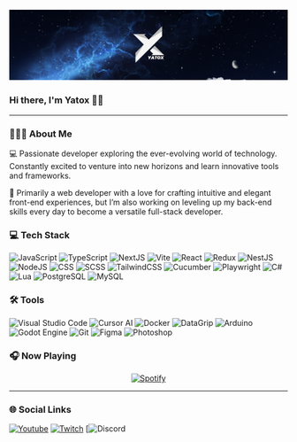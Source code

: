 ![Banner](/assets/yatox_banner_resize.png)

### Hi there, I'm Yatox 👋🏼

---

### 👨🏼‍💻 About Me

💻 Passionate developer exploring the ever-evolving world of technology. Constantly excited to venture into new horizons and learn innovative tools and frameworks.

🚀 Primarily a web developer with a love for crafting intuitive and elegant front-end experiences, but I’m also working on leveling up my back-end skills every day to become a versatile full-stack developer.

### 💻 Tech Stack

![JavaScript](https://img.shields.io/badge/JavaScript-050F2C?style=for-the-badge&logo=javascript)
![TypeScript](https://img.shields.io/badge/TypeScript-050F2C?style=for-the-badge&logo=typescript)
![NextJS](https://custom-icon-badges.demolab.com/badge/NextJS-050F2C?style=for-the-badge&logo=nextjs-white)
![Vite](https://custom-icon-badges.demolab.com/badge/Vite-050F2C?style=for-the-badge&logo=vite-color)
![React](https://img.shields.io/badge/React-050F2C?style=for-the-badge&logo=react)
![Redux](https://img.shields.io/badge/Redux-050F2C?style=for-the-badge&logo=redux&logoColor=764ABC)
![NestJS](https://img.shields.io/badge/NestJS-050F2C?style=for-the-badge&logo=nestjs&logoColor=E0234E)
![NodeJS](https://img.shields.io/badge/Node.js-050F2C?style=for-the-badge&logo=node.js)
![CSS](https://img.shields.io/badge/CSS3-050F2C?style=for-the-badge&logo=css3&logoColor=214CE5)
![SCSS](https://img.shields.io/badge/SCSS-050F2C?style=for-the-badge&logo=sass)
![TailwindCSS](https://img.shields.io/badge/Tailwind_CSS-050F2C?style=for-the-badge&logo=tailwind-css)
![Cucumber](https://img.shields.io/badge/Cucumber-050F2C?style=for-the-badge&logo=cucumber)
![Playwright](https://custom-icon-badges.demolab.com/badge/Playwright-050F2C?style=for-the-badge&logo=playwright)
![C#](https://custom-icon-badges.demolab.com/badge/C%23-050F2C?style=for-the-badge&logo=csharp-logo)
![Lua](https://img.shields.io/badge/Lua-050F2C?style=for-the-badge&logo=lua&logoColor=000080)
![PostgreSQL](https://img.shields.io/badge/PostgreSQL-050F2C?style=for-the-badge&logo=postgresql)
![MySQL](https://custom-icon-badges.demolab.com/badge/mysql-050F2C?style=for-the-badge&logo=mysql)

### 🛠️ Tools

![Visual Studio Code](https://custom-icon-badges.demolab.com/badge/vscode-050F2C?style=for-the-badge&logo=vscode&logoColor=3EADF2)
![Cursor AI](https://custom-icon-badges.demolab.com/badge/cursor_ai-050F2C?style=for-the-badge&logo=cursor-ide)
![Docker](https://img.shields.io/badge/Docker-050F2C?style=for-the-badge&logo=docker&logoColor=2496ED)
![DataGrip](https://custom-icon-badges.demolab.com/badge/datagrip-050F2C?style=for-the-badge&logo=datagrip-color)
![Arduino](https://img.shields.io/badge/Arduino-050F2C?style=for-the-badge&logo=Arduino&logoColor=008990)
![Godot Engine](https://img.shields.io/badge/Godot_Engine-050F2C?style=for-the-badge&logo=godot%20engine&logoColor=458DC0)
![Git](https://img.shields.io/badge/GIT-050F2C?style=for-the-badge&logo=git)
![Figma](https://custom-icon-badges.demolab.com/badge/figma-050F2C?style=for-the-badge&logo=figma-color)
![Photoshop](https://custom-icon-badges.demolab.com/badge/photoshop-050F2C?style=for-the-badge&logo=photoshop)

### 🎧 Now Playing

<div align="center">
  <a href="https://open.spotify.com/user/31nwumcxrzerbcv2p3q47w64zzpu?si=431057627dba412d">
    <img height="160em" src="https://novatorem-yatoxs-projects.vercel.app/api/spotify/?background_color=050F2C&border_color=ffffff" alt="Spotify">
  </a>
</div>

---

### 🌐 Social Links

[![Youtube](https://img.shields.io/badge/YouTube-050F2C?style=for-the-badge&logo=youtube&logoColor=FF0200)](https://www.youtube.com/channel/UC1BudIiEP6A6qz-M3xxrggw)
[![Twitch](https://img.shields.io/badge/Twitch-050F2C?style=for-the-badge&logo=twitch)](https://www.twitch.tv/yatox18)
[![Discord](https://img.shields.io/badge/Discord_:_yatox18-050F2C?style=for-the-badge&logo=discord)

